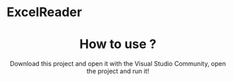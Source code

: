 # ExcelReader
<center>
<h1>How to use ?</h1>
Download this project and open it with the Visual Studio Community, open the project and run it!
</center>
